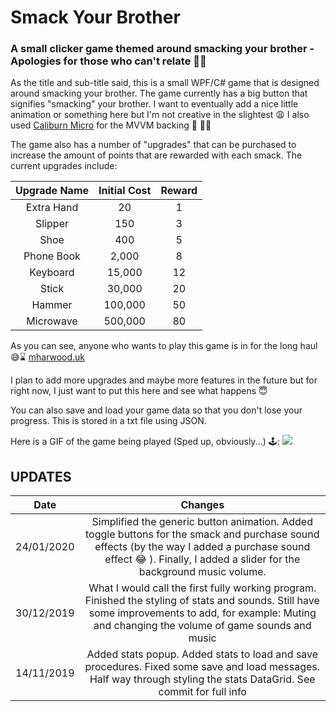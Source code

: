 # Smack Your Brother
### A small clicker game themed around smacking your brother - Apologies for those who can't relate 🤷‍♂️

As the title and sub-title said, this is a small WPF/C# game that is designed around smacking your brother. The game currently has a big button that signifies "smacking" your brother. I want to eventually add a nice little animation or something here but I'm not creative in the slightest 😩 I also used [Caliburn Micro](https://github.com/Caliburn-Micro/Caliburn.Micro) for the MVVM backing 🙌 👨‍💻

The game also has a number of "upgrades" that can  be purchased to increase the amount of points that are rewarded with each smack. The current upgrades include:

| Upgrade Name | Initial Cost | Reward
|:-------------------:| :-------------:| :---:
| Extra Hand | 20 | 1
| Slipper | 150 | 3
| Shoe | 400 | 5
| Phone Book | 2,000 | 8
| Keyboard | 15,000 | 12
| Stick | 30,000 | 20
| Hammer | 100,000 | 50
| Microwave | 500,000 | 80


As you can see, anyone who wants to play this game is in for the long haul 😅⌛ [mharwood.uk](https://mharwood.uk)

I plan to add more upgrades and maybe more features in the future but for right now, I just want to put this here and see what happens 😇

You can also save and load your game data so that you don't lose your progress. This is stored in a txt file using JSON. 

Here is a GIF of the game being played (Sped up, obviously...) 🕹️: 
![](https://github.com/IT-Delinquent/Smack_Your_Brother/blob/master/Smack%20Your%20Brother.gif)

## UPDATES
| Date | Changes
|:-----:|:-------:|
| 24/01/2020 | Simplified the generic button animation. Added toggle buttons for the smack and purchase sound effects (by the way I added a purchase sound effect 😂 ). Finally, I added a slider for the background music volume.
| 30/12/2019 | What I would call the first fully working program. Finished the styling of stats and sounds. Still have some improvements to add, for example: Muting and changing the volume of game sounds and music
| 14/11/2019 | Added stats popup. Added stats to load and save procedures. Fixed some save and load messages. Half way through styling the stats DataGrid. See commit for full info
